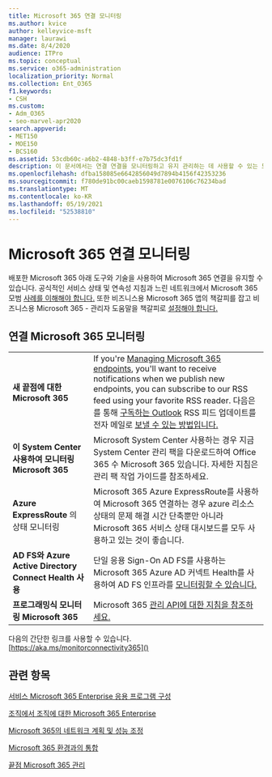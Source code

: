 ```yaml
---
title: Microsoft 365 연결 모니터링
ms.author: kvice
author: kelleyvice-msft
manager: laurawi
ms.date: 8/4/2020
audience: ITPro
ms.topic: conceptual
ms.service: o365-administration
localization_priority: Normal
ms.collection: Ent_O365
f1.keywords:
- CSH
ms.custom:
- Adm_O365
- seo-marvel-apr2020
search.appverid:
- MET150
- MOE150
- BCS160
ms.assetid: 53cdb60c-a6b2-4848-b3ff-e7b75dc3fd1f
description: 이 문서에서는 연결 연결을 모니터링하고 유지 관리하는 데 사용할 수 있는 도구와 기술을 Microsoft 365 있습니다.
ms.openlocfilehash: dfba158085e6642856049d7894b4156f42353236
ms.sourcegitcommit: f780de91bc00caeb1598781e0076106c76234bad
ms.translationtype: MT
ms.contentlocale: ko-KR
ms.lasthandoff: 05/19/2021
ms.locfileid: "52538810"
---
```

# <a name="monitor-microsoft-365-connectivity"></a>Microsoft 365 연결 모니터링

배포한 Microsoft 365 아래 도구와 기술을 사용하여 Microsoft 365 연결을 유지할 수 있습니다. 공식적인 서비스 상태 및 [](/office365/servicedescriptions/office-365-platform-service-description/service-health-and-continuity) 연속성 지침과 느린 네트워크에서 Microsoft 365 모범 [사례를 이해해야 합니다.](https://support.office.com/article/fd16c8d2-4799-4c39-8fd7-045f06640166) 또한 비즈니스용 Microsoft 365 앱의 책갈피를 잡고 비즈니스용 Microsoft 365 - 관리자 도움말을 책갈피로 [설정해야 합니다.](https://support.office.com/article/17d3ff3f-3601-466e-b5a1-482b31cfb791) [](https://blogs.office.com/2015/03/13/administer-on-the-go-with-the-updated-office-365-admin-app/)
  
## <a name="monitoring-microsoft-365-connectivity"></a>연결 Microsoft 365 모니터링

|||
|:-----|:-----|
|**새 끝점에 대한 Microsoft 365** <br/> |If you're [Managing Microsoft 365 endpoints](https://support.office.com/article/99cab9d4-ef59-4207-9f2b-3728eb46bf9a), you'll want to receive notifications when we publish new endpoints, you can subscribe to our RSS feed using your favorite RSS reader. 다음은 를 통해 [구독하는 Outlook](https://go.microsoft.com/fwlink/p/?LinkId=532416) RSS 피드 업데이트를 전자 메일로 [보낼 수 있는 방법입니다.](https://go.microsoft.com/fwlink/p/?LinkId=532417)  <br/> |
|**이 System Center 사용하여 모니터링 Microsoft 365** <br/> |Microsoft System Center 사용하는 경우 지금 System Center 관리 팩을 다운로드하여 Office 365 수 Microsoft 365 있습니다. [](https://www.microsoft.com/download/details.aspx?id=43708) 자세한 지침은 관리 팩 작업 가이드를 참조하세요. <br/> |
|**Azure ExpressRoute** 의 상태 모니터링 <br/> |Microsoft 365 Azure ExpressRoute를 사용하여 Microsoft 365 연결하는 경우 azure 리소스 상태의 문제 해결 시간 단축뿐만 아니라 Microsoft 365 서비스 상태 대시보드를 모두 [](https://azure.microsoft.com/blog/reduce-troubleshooting-time-with-azure-resource-health/) 사용하고 있는 것이 좋습니다. <br/> |
|**AD FS와 Azure Active Directory Connect Health 사용** <br/> |단일 응용 Sign-On AD FS를 사용하는 Microsoft 365 Azure AD 커넥트 Health를 사용하여 AD FS 인프라를 [모니터링할 수 있습니다.](/azure/active-directory/hybrid/how-to-connect-health-adfs)  <br/> |
|**프로그래밍식 모니터링 Microsoft 365** <br/> |Microsoft 365 [관리 API에 대한 지침을 참조하세요.](/office/office-365-management-api/office-365-management-apis-overview)  <br/> |

다음의 간단한 링크를 사용할 수 있습니다. [https://aka.ms/monitorconnectivity365]()
  
## <a name="related-topics"></a>관련 항목

[서비스 Microsoft 365 Enterprise 응용 프로그램 구성](configure-services-and-applications.md)
  
[조직에서 조직에 대한 Microsoft 365 Enterprise](get-your-organization-ready-for-office-365.md)
  
[Microsoft 365의 네트워크 계획 및 성능 조정](network-planning-and-performance.md)
  
[Microsoft 365 환경과의 통합](microsoft-365-integration.md)
  
[끝점 Microsoft 365 관리](managing-office-365-endpoints.md)
